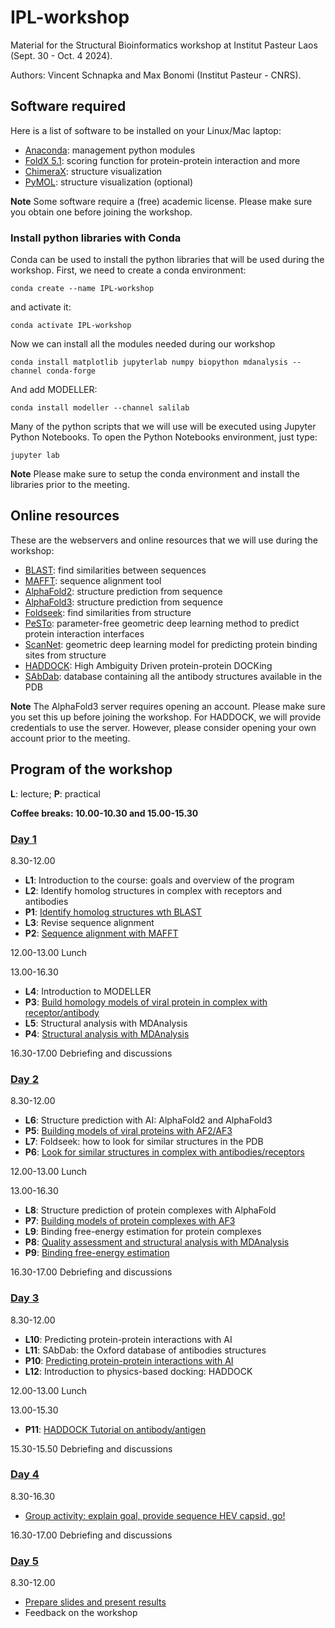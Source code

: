 # IPL-workshop

Material for the Structural Bioinformatics workshop at Institut Pasteur Laos (Sept. 30 - Oct. 4 2024).

Authors: Vincent Schnapka and Max Bonomi (Institut Pasteur - CNRS).

## Software required

Here is a list of software to be installed on your Linux/Mac laptop:

* [Anaconda](https://www.anaconda.com/): management python modules
* [FoldX 5.1](https://foldxsuite.crg.eu/): scoring function for protein-protein interaction and more
* [ChimeraX](https://www.cgl.ucsf.edu/chimerax/): structure visualization
* [PyMOL](https://www.pymol.org/): structure visualization (optional)

**Note** Some software require a (free) academic license. Please make sure you obtain one before joining the workshop.

### Install python libraries with Conda

Conda can be used to install the python libraries that will be used during the workshop.
First, we need to create a conda environment:
```
conda create --name IPL-workshop
```
and activate it:
```
conda activate IPL-workshop
```
Now we can install all the modules needed during our workshop
```
conda install matplotlib jupyterlab numpy biopython mdanalysis --channel conda-forge
```
And add MODELLER:
```
conda install modeller --channel salilab
```

Many of the python scripts that we will use will be executed using Jupyter Python Notebooks.
To open the Python Notebooks environment, just type:
```
jupyter lab
```

**Note** Please make sure to setup the conda environment and install the libraries prior to the meeting.

## Online resources

These are the webservers and online resources that we will use during the workshop:

* [BLAST](https://blast.ncbi.nlm.nih.gov/Blast.cgi): find similarities between sequences 
* [MAFFT](https://mafft.cbrc.jp/alignment/server/index.html): sequence alignment tool
* [AlphaFold2](https://colab.research.google.com/github/sokrypton/ColabFold/blob/main/AlphaFold2.ipynb): structure prediction from sequence
* [AlphaFold3](https://alphafoldserver.com/about): structure prediction from sequence
* [Foldseek](https://search.foldseek.com/search): find similarities from structure
* [PeSTo](https://pesto.epfl.ch/): parameter-free geometric deep learning method to predict protein interaction interfaces
* [ScanNet](http://bioinfo3d.cs.tau.ac.il/ScanNet/): geometric deep learning model for predicting protein binding sites from structure 
* [HADDOCK](https://www.bonvinlab.org/education/HADDOCK24/HADDOCK24-antibody-antigen-basic/): High Ambiguity Driven protein-protein DOCKing
* [SAbDab](https://opig.stats.ox.ac.uk/webapps/sabdab-sabpred/sabdab): database containing all the antibody structures available in the PDB

**Note** The AlphaFold3 server requires opening an account. Please make sure you set this up before joining the workshop.
For HADDOCK, we will provide credentials to use the server. However, please consider opening your own account prior to the meeting.

## Program of the workshop

**L**: lecture; **P**: practical

**Coffee breaks: 10.00-10.30 and 15.00-15.30**

### [Day 1](DAY-1/README.md)

8.30-12.00

*   **L1**:  Introduction to the course: goals and overview of the program
*   **L2**:  Identify homolog structures in complex with receptors and antibodies
*   **P1**: [Identify homolog structures wth BLAST](DAY-1/README.md#P1)
*   **L3**:  Revise sequence alignment
*   **P2**: [Sequence alignment with MAFFT](DAY-1/README.md#P2)

12.00-13.00 Lunch

13.00-16.30

*   **L4**: Introduction to MODELLER
*   **P3**: [Build homology models of viral protein in complex with receptor/antibody](DAY-1/README.md#P3)
*   **L5**: Structural analysis with MDAnalysis
*   **P4**: [Structural analysis with MDAnalysis](DAY-1/README.md#P4)

16.30-17.00 Debriefing and discussions

### [Day 2](DAY-2/README.md) 

8.30-12.00

*   **L6**: Structure prediction with AI: AlphaFold2 and AlphaFold3
*   **P5**: [Building models of viral proteins with AF2/AF3](DAY-2/README.md#P5)
*   **L7**: Foldseek: how to look for similar structures in the PDB
*   **P6**: [Look for similar structures in complex with antibodies/receptors](DAY-2/README.md#P6)

12.00-13.00 Lunch

13.00-16.30

*   **L8**: Structure prediction of protein complexes with AlphaFold
*   **P7**: [Building models of protein complexes with AF3](DAY-2/README.md#P7)
*   **L9**: Binding free-energy estimation for protein complexes
*   **P8**: [Quality assessment and structural analysis with MDAnalysis](DAY-2/README.md#P8)
*   **P9**: [Binding free-energy estimation](DAY-2/README.md#P9)

16.30-17.00 Debriefing and discussions

### [Day 3](DAY-3/README.md)

8.30-12.00

*   **L10**: Predicting protein-protein interactions with AI
*   **L11**: SAbDab: the Oxford database of antibodies structures
*   **P10**: [Predicting protein-protein interactions with AI](DAY-3/README.md#P10)
*   **L12**: Introduction to physics-based docking: HADDOCK

12.00-13.00 Lunch

13.00-15.30

*   **P11**: [HADDOCK Tutorial on antibody/antigen](DAY-3/README.md#P11)

15.30-15.50 Debriefing and discussions

### [Day 4](DAY-4/README.md)

8.30-16.30

* [Group activity: explain goal, provide sequence HEV capsid, go!](DAY-4/README.md#group)
 
16.30-17.00 Debriefing and discussions

### [Day 5](DAY-5/README.md) 

8.30-12.00

* [Prepare slides and present results](DAY-5/README.md#results)
* Feedback on the workshop
